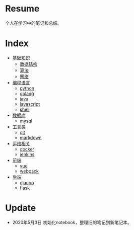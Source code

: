 # Resume

个人在学习中的笔记和总结。

# Index

- [基础知识](./a-base-knowledge/README.md)
  - [数据结构](./a-base-knowledge/data-structure/README.md)
  - [算法](./a-base-knowledge/algorithms/README.md)
  - [网络](./a-base-knowledge/network/NETWORK.md)
- [编程语言](./b-language/README.md)
  - [python](./b-language/python/README.md)
  - [golang](./b-language/golang/README.md)
  - [java](./b-language/java/README.md)
  - [javascript](./b-language/javascript/README.md)
  - [shell](./b-language/shell/README.md)
- [数据库](./c-database/README.md)
  - [mysql](./c-database/mysql/MySQL.md)
- [工具类](./d-tools/README.md)
  - [git](./d-tools/git/README.md)
  - [markdown](./d-tools/markdown/README.md)
- [运维相关](./e-operation/README.md)
  - [docker](./e-operation/docker/README.md)
  - [jenkins](./e-operation/jenkins/README.md)
- [前端](./f-front/README.md)
  - [vue](./f-front/vue/README.md)
  - [webpack](./f-front/webpack/README.md)
- [后端](./f-backend/README.md)
  - [django](./g-backend/django/Django.md)
  - [flask](./g-backend/flask/README.md)

# Update

- 2020年5月3日
初始化notebook，整理旧的笔记到新笔记本。
